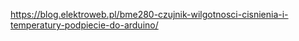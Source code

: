 https://blog.elektroweb.pl/bme280-czujnik-wilgotnosci-cisnienia-i-temperatury-podpiecie-do-arduino/
